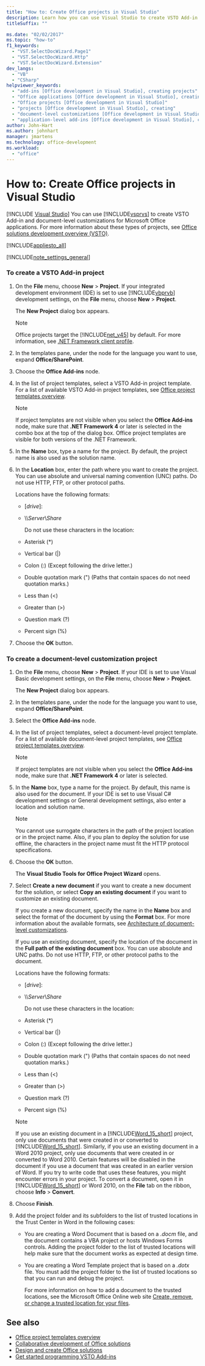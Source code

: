 ```yaml
---
title: "How to: Create Office projects in Visual Studio"
description: Learn how you can use Visual Studio to create VSTO Add-in and document-level customizations for Microsoft Office applications.
titleSuffix: ""

ms.date: "02/02/2017"
ms.topic: "how-to"
f1_keywords:
  - "VST.SelectDocWizard.Page1"
  - "VST.SelectDocWizard.Http"
  - "VST.SelectDocWizard.Extension"
dev_langs:
  - "VB"
  - "CSharp"
helpviewer_keywords:
  - "add-ins [Office development in Visual Studio], creating projects"
  - "Office applications [Office development in Visual Studio], creating"
  - "Office projects [Office development in Visual Studio]"
  - "projects [Office development in Visual Studio], creating"
  - "document-level customizations [Office development in Visual Studio], creating"
  - "application-level add-ins [Office development in Visual Studio], creating projects"
author: John-Hart
ms.author: johnhart
manager: jmartens
ms.technology: office-development
ms.workload:
  - "office"
---
```

# How to: Create Office projects in Visual Studio

 [!INCLUDE [Visual Studio](~/includes/applies-to-version/vs-windows-only.md)]
  You can use [!INCLUDE[vsprvs](../sharepoint/includes/vsprvs-md.md)] to create VSTO Add-in and document-level customizations for Microsoft Office applications. For more information about these types of projects, see [Office solutions development overview &#40;VSTO&#41;](../vsto/office-solutions-development-overview-vsto.md).

 [!INCLUDE[appliesto_all](../vsto/includes/appliesto-all-md.md)]

 [!INCLUDE[note_settings_general](../sharepoint/includes/note-settings-general-md.md)]

### To create a VSTO Add-in project

1. On the **File** menu, choose **New** > **Project**. If your integrated development environment (IDE) is set to use [!INCLUDE[vbprvb](../sharepoint/includes/vbprvb-md.md)] development settings, on the **File** menu, choose **New** > **Project**.

    The **New Project** dialog box appears.

   > [!NOTE]
   > Office projects target the [!INCLUDE[net_v45](../vsto/includes/net-v45-md.md)] by default. For more information, see [.NET Framework client profile](/dotnet/framework/deployment/client-profile).

2. In the templates pane, under the node for the language you want to use, expand **Office/SharePoint**.

3. Choose the **Office Add-ins** node.

4. In the list of project templates, select a VSTO Add-in project template. For a list of available VSTO Add-in project templates, see [Office project templates overview](../vsto/office-project-templates-overview.md).

   > [!NOTE]
   > If project templates are not visible when you select the **Office Add-ins** node, make sure that **.NET Framework 4** or later is selected in the combo box at the top of the dialog box. Office project templates are visible for both versions of the .NET Framework.

5. In the **Name** box, type a name for the project. By default, the project name is also used as the solution name.

6. In the **Location** box, enter the path where you want to create the project. You can use absolute and universal naming convention (UNC) paths. Do not use HTTP, FTP, or other protocol paths.

    Locations have the following formats:

   * [*drive*\]\:

   * \\\\*Server*\\*Share*

     Do not use these characters in the location:

   * Asterisk (*)

   * Vertical bar (|)

   * Colon (:) (Except following the drive letter.)

   * Double quotation mark (") (Paths that contain spaces do not need quotation marks.)

   * Less than (\<)

   * Greater than (>)

   * Question mark (?)

   * Percent sign (%)

7. Choose the **OK** button.


### To create a document-level customization project

1. On the **File** menu, choose **New** > **Project**. If your IDE is set to use Visual Basic development settings, on the **File** menu, choose **New** > **Project**.

    The **New Project** dialog box appears.

2. In the templates pane, under the node for the language you want to use, expand **Office/SharePoint**.

3. Select the **Office Add-ins** node.

4. In the list of project templates, select a document-level project template. For a list of available document-level project templates, see [Office project templates overview](../vsto/office-project-templates-overview.md).

   > [!NOTE]
   > If project templates are not visible when you select the **Office Add-ins** node, make sure that **.NET Framework 4** or later is selected.

5. In the **Name** box, type a name for the project. By default, this name is also used for the document. If your IDE is set to use Visual C# development settings or General development settings, also enter a location and solution name.

   > [!NOTE]
   > You cannot use surrogate characters in the path of the project location or in the project name. Also, if you plan to deploy the solution for use offline, the characters in the project name must fit the HTTP protocol specifications.

6. Choose the **OK** button.

    The **Visual Studio Tools for Office Project Wizard** opens.

7. Select **Create a new document** if you want to create a new document for the solution, or select **Copy an existing document** if you want to customize an existing document.

    If you create a new document, specify the name in the **Name** box and select the format of the document by using the **Format** box. For more information about the available formats, see [Architecture of document-level customizations](../vsto/architecture-of-document-level-customizations.md).

    If you use an existing document, specify the location of the document in the **Full path of the existing document** box. You can use absolute and UNC paths. Do not use HTTP, FTP, or other protocol paths to the document.

    Locations have the following formats:

   - [*drive*\]\:

   - \\\\*Server*\\*Share*

     Do not use these characters in the location:

   - Asterisk (*)

   - Vertical bar (|)

   - Colon (:) (Except following the drive letter.)

   - Double quotation mark (") (Paths that contain spaces do not need quotation marks.)

   - Less than (\<)

   - Greater than (>)

   - Question mark (?)

   - Percent sign (%)

   > [!NOTE]
   > If you use an existing document in a [!INCLUDE[Word_15_short](../vsto/includes/word-15-short-md.md)] project, only use documents that were created in or converted to [!INCLUDE[Word_15_short](../vsto/includes/word-15-short-md.md)]. Similarly, if you use an existing document in a Word 2010 project, only use documents that were created in or converted to Word 2010. Certain features will be disabled in the document if you use a document that was created in an earlier version of Word. If you try to write code that uses these features, you might encounter errors in your project. To convert a document, open it in [!INCLUDE[Word_15_short](../vsto/includes/word-15-short-md.md)] or Word 2010, on the **File** tab on the ribbon, choose **Info** > **Convert**.

8. Choose **Finish**.

9. Add the project folder and its subfolders to the list of trusted locations in the Trust Center in Word in the following cases:

   - You are creating a Word Document that is based on a *.docm* file, and the document contains a VBA project or hosts Windows Forms controls. Adding the project folder to the list of trusted locations will help make sure that the document works as expected at design time.

   - You are creating a Word Template project that is based on a *.dotx* file. You must add the project folder to the list of trusted locations so that you can run and debug the project.

     For more information on how to add a document to the trusted locations, see the Microsoft Office Online web site [Create, remove, or change a trusted location for your files](https://support.office.com/article/Create-remove-or-change-a-trusted-location-for-your-files-f5151879-25ea-4998-80a5-4208b3540a62).

## See also
- [Office project templates overview](../vsto/office-project-templates-overview.md)
- [Collaborative development of Office solutions](../vsto/collaborative-development-of-office-solutions.md)
- [Design and create Office solutions](../vsto/designing-and-creating-office-solutions.md)
- [Get started programming VSTO Add-ins](../vsto/getting-started-programming-vsto-add-ins.md)
